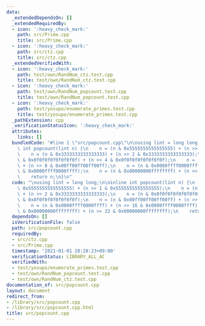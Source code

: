 ```yaml
---
data:
  _extendedDependsOn: []
  _extendedRequiredBy:
  - icon: ':heavy_check_mark:'
    path: src/Prime.cpp
    title: src/Prime.cpp
  - icon: ':heavy_check_mark:'
    path: src/ctz.cpp
    title: src/ctz.cpp
  _extendedVerifiedWith:
  - icon: ':heavy_check_mark:'
    path: test/own/RandNum_ctz.test.cpp
    title: test/own/RandNum_ctz.test.cpp
  - icon: ':heavy_check_mark:'
    path: test/own/RandNum_popcount.test.cpp
    title: test/own/RandNum_popcount.test.cpp
  - icon: ':heavy_check_mark:'
    path: test/yosupo/enumerate_primes.test.cpp
    title: test/yosupo/enumerate_primes.test.cpp
  _pathExtension: cpp
  _verificationStatusIcon: ':heavy_check_mark:'
  attributes:
    links: []
  bundledCode: "#line 1 \"src/popcount.cpp\"\n\nusing lint = long long;\n\ninline\
    \ int popcount(lint n) {\n    n = (n & 0x5555555555555555) + (n >> 1 & 0x5555555555555555);\n\
    \    n = (n & 0x3333333333333333) + (n >> 2 & 0x3333333333333333);\n    n = (n\
    \ & 0x0f0f0f0f0f0f0f0f) + (n >> 4 & 0x0f0f0f0f0f0f0f0f);\n    n = (n & 0x00ff00ff00ff00ff)\
    \ + (n >> 8 & 0x00ff00ff00ff00ff);\n    n = (n & 0x0000ffff0000ffff) + (n >> 16\
    \ & 0x0000ffff0000ffff);\n    n = (n & 0x00000000ffffffff) + (n >> 32 & 0x00000000ffffffff);\n\
    \    return n;\n}\n"
  code: "\nusing lint = long long;\n\ninline int popcount(lint n) {\n    n = (n &\
    \ 0x5555555555555555) + (n >> 1 & 0x5555555555555555);\n    n = (n & 0x3333333333333333)\
    \ + (n >> 2 & 0x3333333333333333);\n    n = (n & 0x0f0f0f0f0f0f0f0f) + (n >> 4\
    \ & 0x0f0f0f0f0f0f0f0f);\n    n = (n & 0x00ff00ff00ff00ff) + (n >> 8 & 0x00ff00ff00ff00ff);\n\
    \    n = (n & 0x0000ffff0000ffff) + (n >> 16 & 0x0000ffff0000ffff);\n    n = (n\
    \ & 0x00000000ffffffff) + (n >> 32 & 0x00000000ffffffff);\n    return n;\n}"
  dependsOn: []
  isVerificationFile: false
  path: src/popcount.cpp
  requiredBy:
  - src/ctz.cpp
  - src/Prime.cpp
  timestamp: '2021-01-01 20:28:23+09:00'
  verificationStatus: LIBRARY_ALL_AC
  verifiedWith:
  - test/yosupo/enumerate_primes.test.cpp
  - test/own/RandNum_popcount.test.cpp
  - test/own/RandNum_ctz.test.cpp
documentation_of: src/popcount.cpp
layout: document
redirect_from:
- /library/src/popcount.cpp
- /library/src/popcount.cpp.html
title: src/popcount.cpp
---
```


